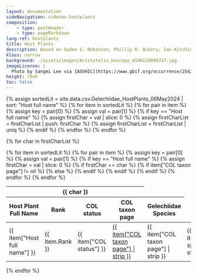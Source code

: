 ```yaml
---
layout: documentation
sideNavigation: sidenav.hostplants
composition:
    - type: postHeader
    - type: pageMarkdown
lang-ref: hostplants
title: Host Plants
description: Based on Gaden S. Robinson; Phillip R. Ackery; Ian Kitching; George W Beccaloni; Luis M. Hernández (2023). HOSTS - a Database of the World's Lepidopteran Hostplants [Data set]. Natural History Museum. https://doi.org/10.5519/havt50xw
klass: narrow
background: ./assets/images/Aristotelia_hexcopa_ASUHIC0090317.jpg
imageLicense: |
  Photo by Sangmi Lee via [ASUHIC](https://www.gbif.org/occurrence/2542961803)
height: 70vh
toc: false
---
```


{% assign sortedLit = site.data.csv.Gelechiidae_HostPlants_06May2024 | sort: "Host full name" %}
{% for item in sortedLit %}
{% for pair in item %}
{% assign key = pair[0] %}
{% assign val = pair[1] %}
{% if key == "Host full name" %}
{% assign firstChar = val | slice: 0 %}
{% assign firstCharList = firstCharList | push: firstChar %}
{% assign firstCharList = firstCharList | uniq %}
{% endif %}
{% endfor %}
{% endfor %}

{% for char in firstCharList %}

<div class="overflow-auto table is-narrow" markdown="block">
<table class="table is-narrow is-striped is-hoverable is-fullwidth">
<thead>
<tr>
<th class="has-text-centered" colspan="4" id="{{ char }}">{{ char }}</th>
</tr>
<tr>
<th class="has-text-centered">Host Plant Full Name</th>
<th>Rank</th>
<th>COL status</th>
<th>COL taxon page</th>
<th>Gelechiidae Species</th>
</tr>
</thead>
<tbody>
{% for item in sortedLit %}
{% for pair in item %}
{% assign key = pair[0] %}
{% assign val = pair[1] %}
{% if key == "Host full name" %}
{% assign firstChar = val | slice: 0 %}
{% if firstChar == char %}
<tr>
<td>{{ item["Host full name"] }}</td>
<td>{{ item.Rank }}</td>
<td>{{ item["COL status"] }}</td>
  {% if item["COL taxon page"] != nil %}
   <td><a href="{{ item['COL taxon page'] }}" target="_blank">{{ item["COL taxon page"] | strip }}</a></td>
  {% else %}
  <td>{{ item["COL taxon page"] | strip }}</td>
  {% endif %}
  <td>{{ item["Gelechiidae species name"] | strip }}</td>
 </tr>
 {% endif %}
 {% endif %}
 {% endfor %}
 {% endfor %}
 </tbody>
 </table>
 </div>
 {% endfor %}

